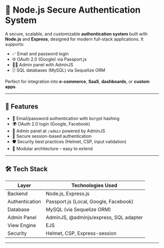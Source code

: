 # 🔐 Node.js Secure Authentication System

A secure, scalable, and customizable **authentication system** built with **Node.js** and **Express**, designed for modern full-stack applications. It supports:

- ✅ Email and password login
- 🌐 OAuth 2.0 (Google) via Passport.js
- 🧑‍💼 Admin panel with AdminJS
- 🗄️ SQL databases (MySQL) via Sequelize ORM

Perfect for integration into **e-commerce**, **SaaS**, **dashboards**, or **custom apps**.

---

## 🚀 Features

- 📧 Email/password authentication with bcrypt hashing
- 🌍 OAuth 2.0 login (Google, Facebook)
- 🧠 Admin panel at `/admin` powered by AdminJS
- 🔐 Secure session-based authentication
- 🛡️ Security best practices (Helmet, CSP, input validation)
- 🧩 Modular architecture – easy to extend

---

## 🛠️ Tech Stack

| Layer         | Technologies Used                          |
| ------------- | ------------------------------------------ |
| Backend       | Node.js, Express.js                        |
| Authentication| Passport.js (Local, Google, Facebook)      |
| Database      | MySQL  (via Sequelize ORM)                 |
| Admin Panel   | AdminJS, @adminjs/express, SQL adapter     |
| View Engine   | EJS                                        |
| Security      | Helmet, CSP, Express-session               |

---


